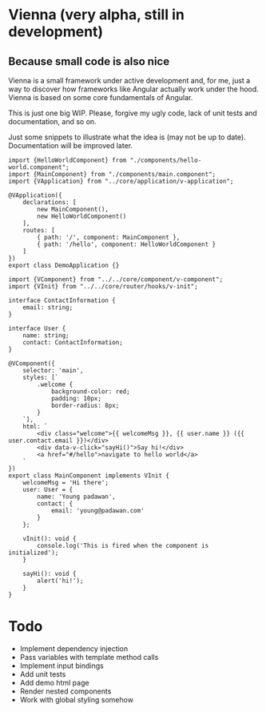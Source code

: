 # Vienna (very alpha, still in development)
## Because small code is also nice

Vienna is a small framework under active development and, for me, just a way to discover how frameworks like Angular actually work under the hood. Vienna is based on some core fundamentals of Angular.

This is just one big WIP. Please, forgive my ugly code, lack of unit tests and documentation, and so on.

Just some snippets to illustrate what the idea is (may not be up to date). Documentation will be improved later.

```
import {HelloWorldComponent} from "./components/hello-world.component";
import {MainComponent} from "./components/main.component";
import {VApplication} from "../core/application/v-application";

@VApplication({
	declarations: [
		new MainComponent(),
		new HelloWorldComponent()
	],
	routes: [
		{ path: '/', component: MainComponent },
		{ path: '/hello', component: HelloWorldComponent }
	]
})
export class DemoApplication {}
```

```
import {VComponent} from "../../core/component/v-component";
import {VInit} from "../../core/router/hooks/v-init";

interface ContactInformation {
	email: string;
}

interface User {
	name: string;
	contact: ContactInformation;
}

@VComponent({
	selector: 'main',
	styles: [`
		.welcome { 
		    background-color: red; 
		    padding: 10px; 
		    border-radius: 8px; 
        }
	`],
	html: `
		<div class="welcome">{{ welcomeMsg }}, {{ user.name }} ({{ user.contact.email }})</div>
		<div data-v-click="sayHi()">Say hi!</div>
		<a href="#/hello">navigate to hello world</a>
	`
})
export class MainComponent implements VInit {
	welcomeMsg = 'Hi there';
	user: User = {
		name: 'Young padawan',
		contact: {
			email: 'young@padawan.com'
		}
	};

	vInit(): void {
		console.log('This is fired when the component is initialized');
	}

	sayHi(): void {
		alert('hi!');
	}
}

```

# Todo
- Implement dependency injection
- Pass variables with template method calls
- Implement input bindings
- Add unit tests
- Add demo html page
- Render nested components
- Work with global styling somehow
